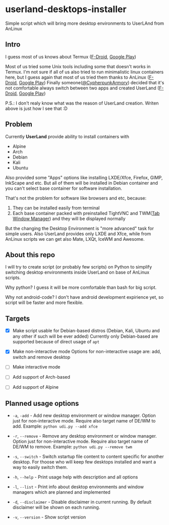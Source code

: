 # userland-desktops-installer

Simple script which will bring more desktop environments to UserLAnd from AnLinux

## Intro

I guess most of us knows about Termux ([F-Droid](https://f-droid.org/ru/packages/com.termux/), [Google Play](https://play.google.com/store/apps/details?id=com.termux))

Most of us tried some Unix tools including some that doesn't works in Termux. I'm not sure if all of us also tried to run minimalistic linux containers here, but I guess again that most of us tried them thanks to AnLinux ([F-Droid](https://f-droid.org/ru/packages/exa.lnx.a/), [Google Play](https://play.google.com/store/apps/details?id=exa.lnx.a)) Finally someone([@CypherpunkArmory](https://github.com/CypherpunkArmory)) decided that it's not comfortable always switch between two apps and created UserLand ([F-Droid](https://f-droid.org/ru/packages/tech.ula/), [Google Play](https://play.google.com/store/apps/details?id=tech.ula))

P.S.: I don't realy know what was the reason of UserLand creation. Writen above is just how I see that :D

## Problem

Currently **UserLand** provide ability to install containers with

- Alpine
- Arch
- Debian
- Kali
- Ubuntu

Also provided some "Apps" options like installing LXDE/Xfce, Firefox, GIMP, InkScape and etc. But all of them will be installed in Debian container and you can't select base container for software installation.

That's not the problem for software like browsers and etc, because:

1. They can be installed easily from terminal
2. Each base container packed with preinstalled TightVNC and TWM([Tab Window Manager](https://en.wikipedia.org/wiki/Twm)) and they will be displayed normally

But the changing the Desktop Environment is "more advanced" task for simple users. Also UserLand provides only LXDE and Xfce, while from AnLinux scripts we can get also Mate, LXQt, IceWM and Awesome.

## About this repo

I will try to create script (or probably few scripts) on Python to simplify switching desktop environments inside UserLand on base of AnLinux scripts.

Why python? I guess it will be more comfortable than bash for big script.

Why not android-code? I don't have android development expirience yet, so script will be faster and more flexible.

## Targets

- [x] Make script usable for Debian-based distros (Debian, Kali, Ubuntu and any other if such will be ever added)
Currently only Debian-based are supported because of direct usage of `apt`

- [x] Make non-interactive mode
Options for non-interactive usage are: add, switch and remove desktop

- [ ] Make interactive mode
- [ ] Add support of Arch-based
- [ ] Add support of Alpine

## Planned usage options

- `-a`, `-add` - Add new desktop environment or window manager. Option just for non-interactive mode. Require also target name of DE/WM to add.
Example: `python udi.py --add xfce`

- `-r`, `--remove` - Remove any desktop environment or window manager. Option just for non-interactive mode. Require also target name of DE/WM to remove.
Example: `python udi.py --remove twm`

- `-s`, `--switch` - Switch xstartup file content to content specific for another desktop. For thoose who will keep few desktops installed and want a way to easily switch them.

- `-h`, `--help` - Print usage help with description and all options

- `-l`, `--list` - Print info about desktop environments and window managers which are planned and implemented

- `-d`, `--disclaimer` - Disable disclaimer in current running. By default disclaimer will be shown on each running.

- `-v`, `--version` - Show script version